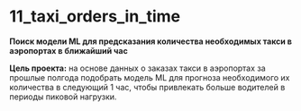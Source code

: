# 11_taxi_orders_in_time
**Поиск модели ML для предсказания количества необходимых такси в аэропортах в ближайший час**

**Цель проекта:** на основе данных о заказах такси в аэропортах за прошлые полгода подобрать модель ML для прогноза необходимого их количества в следующий 1 час, чтобы привлекать больше водителей в периоды пиковой нагрузки.
